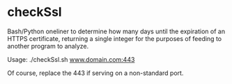 # checkSsl
Bash/Python oneliner to determine how many days until the expiration of an HTTPS certificate, returning a single integer for the purposes of feeding to another program to analyze.

Usage: ./checkSsl.sh www.domain.com:443

Of course, replace the 443 if serving on a non-standard port.
